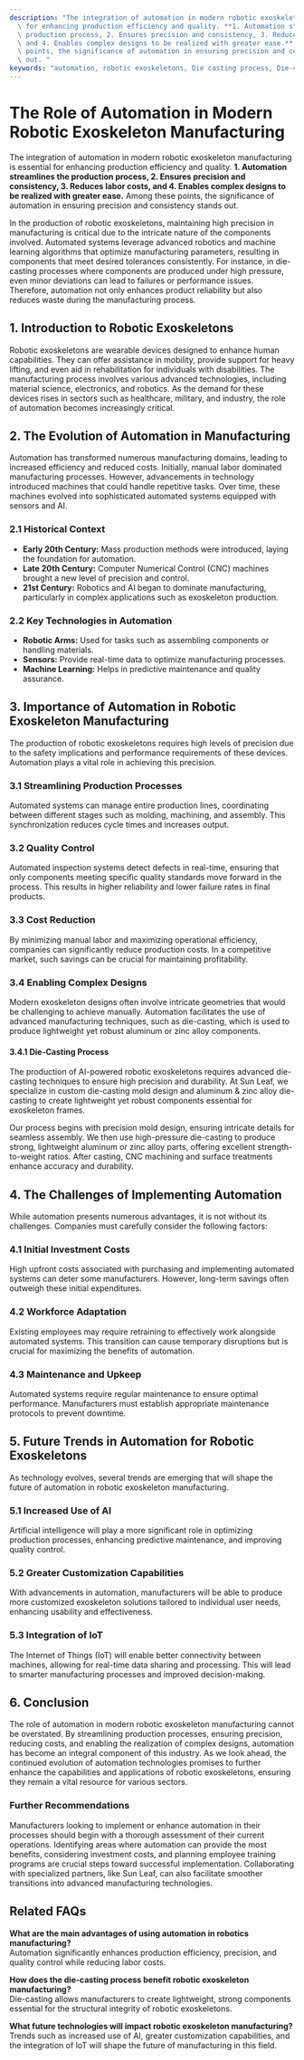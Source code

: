 ```yaml
---
description: "The integration of automation in modern robotic exoskeleton manufacturing is essential\
  \ for enhancing production efficiency and quality. **1. Automation streamlines the\
  \ production process, 2. Ensures precision and consistency, 3. Reduces labor costs,\
  \ and 4. Enables complex designs to be realized with greater ease.** Among these\
  \ points, the significance of automation in ensuring precision and consistency stands\
  \ out. "
keywords: "automation, robotic exoskeletons, Die casting process, Die-cast aluminum"
---
```

# The Role of Automation in Modern Robotic Exoskeleton Manufacturing

The integration of automation in modern robotic exoskeleton manufacturing is essential for enhancing production efficiency and quality. **1. Automation streamlines the production process, 2. Ensures precision and consistency, 3. Reduces labor costs, and 4. Enables complex designs to be realized with greater ease.** Among these points, the significance of automation in ensuring precision and consistency stands out. 

In the production of robotic exoskeletons, maintaining high precision in manufacturing is critical due to the intricate nature of the components involved. Automated systems leverage advanced robotics and machine learning algorithms that optimize manufacturing parameters, resulting in components that meet desired tolerances consistently. For instance, in die-casting processes where components are produced under high pressure, even minor deviations can lead to failures or performance issues. Therefore, automation not only enhances product reliability but also reduces waste during the manufacturing process.

## **1. Introduction to Robotic Exoskeletons**

Robotic exoskeletons are wearable devices designed to enhance human capabilities. They can offer assistance in mobility, provide support for heavy lifting, and even aid in rehabilitation for individuals with disabilities. The manufacturing process involves various advanced technologies, including material science, electronics, and robotics. As the demand for these devices rises in sectors such as healthcare, military, and industry, the role of automation becomes increasingly critical.

## **2. The Evolution of Automation in Manufacturing**

Automation has transformed numerous manufacturing domains, leading to increased efficiency and reduced costs. Initially, manual labor dominated manufacturing processes. However, advancements in technology introduced machines that could handle repetitive tasks. Over time, these machines evolved into sophisticated automated systems equipped with sensors and AI.

### **2.1 Historical Context**

- **Early 20th Century:** Mass production methods were introduced, laying the foundation for automation.
- **Late 20th Century:** Computer Numerical Control (CNC) machines brought a new level of precision and control.
- **21st Century:** Robotics and AI began to dominate manufacturing, particularly in complex applications such as exoskeleton production.

### **2.2 Key Technologies in Automation**

- **Robotic Arms:** Used for tasks such as assembling components or handling materials.
- **Sensors:** Provide real-time data to optimize manufacturing processes.
- **Machine Learning:** Helps in predictive maintenance and quality assurance.

## **3. Importance of Automation in Robotic Exoskeleton Manufacturing**

The production of robotic exoskeletons requires high levels of precision due to the safety implications and performance requirements of these devices. Automation plays a vital role in achieving this precision.

### **3.1 Streamlining Production Processes**

Automated systems can manage entire production lines, coordinating between different stages such as molding, machining, and assembly. This synchronization reduces cycle times and increases output.

### **3.2 Quality Control**

Automated inspection systems detect defects in real-time, ensuring that only components meeting specific quality standards move forward in the process. This results in higher reliability and lower failure rates in final products.

### **3.3 Cost Reduction**

By minimizing manual labor and maximizing operational efficiency, companies can significantly reduce production costs. In a competitive market, such savings can be crucial for maintaining profitability.

### **3.4 Enabling Complex Designs**

Modern exoskeleton designs often involve intricate geometries that would be challenging to achieve manually. Automation facilitates the use of advanced manufacturing techniques, such as die-casting, which is used to produce lightweight yet robust aluminum or zinc alloy components.

#### **3.4.1 Die-Casting Process**

The production of AI-powered robotic exoskeletons requires advanced die-casting techniques to ensure high precision and durability. At Sun Leaf, we specialize in custom die-casting mold design and aluminum & zinc alloy die-casting to create lightweight yet robust components essential for exoskeleton frames.

Our process begins with precision mold design, ensuring intricate details for seamless assembly. We then use high-pressure die-casting to produce strong, lightweight aluminum or zinc alloy parts, offering excellent strength-to-weight ratios. After casting, CNC machining and surface treatments enhance accuracy and durability.

## **4. The Challenges of Implementing Automation**

While automation presents numerous advantages, it is not without its challenges. Companies must carefully consider the following factors:

### **4.1 Initial Investment Costs**

High upfront costs associated with purchasing and implementing automated systems can deter some manufacturers. However, long-term savings often outweigh these initial expenditures.

### **4.2 Workforce Adaptation**

Existing employees may require retraining to effectively work alongside automated systems. This transition can cause temporary disruptions but is crucial for maximizing the benefits of automation.

### **4.3 Maintenance and Upkeep**

Automated systems require regular maintenance to ensure optimal performance. Manufacturers must establish appropriate maintenance protocols to prevent downtime.

## **5. Future Trends in Automation for Robotic Exoskeletons**

As technology evolves, several trends are emerging that will shape the future of automation in robotic exoskeleton manufacturing.

### **5.1 Increased Use of AI**

Artificial intelligence will play a more significant role in optimizing production processes, enhancing predictive maintenance, and improving quality control.

### **5.2 Greater Customization Capabilities**

With advancements in automation, manufacturers will be able to produce more customized exoskeleton solutions tailored to individual user needs, enhancing usability and effectiveness.

### **5.3 Integration of IoT**

The Internet of Things (IoT) will enable better connectivity between machines, allowing for real-time data sharing and processing. This will lead to smarter manufacturing processes and improved decision-making.

## **6. Conclusion**

The role of automation in modern robotic exoskeleton manufacturing cannot be overstated. By streamlining production processes, ensuring precision, reducing costs, and enabling the realization of complex designs, automation has become an integral component of this industry. As we look ahead, the continued evolution of automation technologies promises to further enhance the capabilities and applications of robotic exoskeletons, ensuring they remain a vital resource for various sectors.

### **Further Recommendations**

Manufacturers looking to implement or enhance automation in their processes should begin with a thorough assessment of their current operations. Identifying areas where automation can provide the most benefits, considering investment costs, and planning employee training programs are crucial steps toward successful implementation. Collaborating with specialized partners, like Sun Leaf, can also facilitate smoother transitions into advanced manufacturing technologies.

## Related FAQs

**What are the main advantages of using automation in robotics manufacturing?**  
Automation significantly enhances production efficiency, precision, and quality control while reducing labor costs.

**How does the die-casting process benefit robotic exoskeleton manufacturing?**  
Die-casting allows manufacturers to create lightweight, strong components essential for the structural integrity of robotic exoskeletons.

**What future technologies will impact robotic exoskeleton manufacturing?**  
Trends such as increased use of AI, greater customization capabilities, and the integration of IoT will shape the future of manufacturing in this field.
